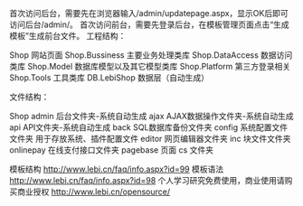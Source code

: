首次访问后台，需要先在浏览器输入/admin/updatepage.aspx，显示OK后即可访问后台/admin/。
首次访问前台，需要先登录后台，在模板管理页面点击“生成模板”生成前台文件。
工程结构：

Shop 网站页面
Shop.Bussiness 主要业务处理类库
Shop.DataAccess 数据访问类库
Shop.Model 数据库模型以及其它模型类库
Shop.Platform 第三方登录相关
Shop.Tools 工具类库
DB.LebiShop 数据层（自动生成）

文件结构：

Shop
admin 后台文件夹-系统自动生成
ajax AJAX数据操作文件夹-系统自动生成
api API文件夹-系统自动生成
back SQL数据库备份文件夹
config 系统配置文件文件夹 用于存放系统、插件配置文件
editor 网页编辑器文件夹
inc 块文件文件夹
onlinepay 在线支付接口文件夹
pagebase 页面 cs 文件夹

模板结构 http://www.lebi.cn/faq/info.aspx?id=99
模板语法 http://www.lebi.cn/faq/info.aspx?id=98
个人学习研究免费使用，商业使用请购买商业授权 http://www.lebi.cn/opensource/
